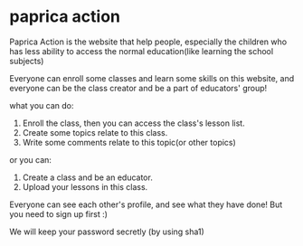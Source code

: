 # paprica action

Paprica Action is the website that help people, especially the children who has less ability to access the normal education(like learning the school subjects)

Everyone can enroll some classes and learn some skills on this website, and everyone can be the class creator and be a part of educators' group!

what you can do:
1. Enroll the class, then you can access the class's lesson list.
2. Create some topics relate to this class.
3. Write some comments relate to this topic(or other topics)

or you can:
1. Create a class and be an educator.
2. Upload your lessons in this class.

Everyone can see each other's profile, and see what they have done!
But you need to sign up first :)

We will keep your password secretly (by using sha1)


